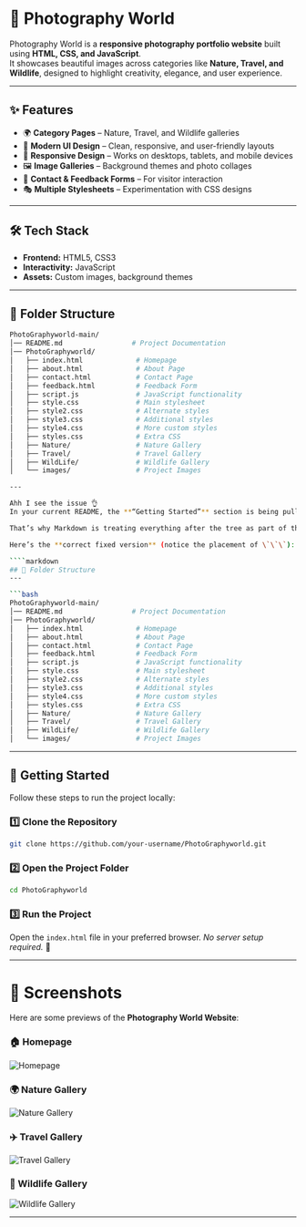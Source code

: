 # 📸 Photography World

Photography World is a **responsive photography portfolio website** built using **HTML, CSS, and JavaScript**.  
It showcases beautiful images across categories like **Nature, Travel, and Wildlife**, designed to highlight creativity, elegance, and user experience.  

---

## ✨ Features

- 🌍 **Category Pages** – Nature, Travel, and Wildlife galleries  
- 🎨 **Modern UI Design** – Clean, responsive, and user-friendly layouts  
- 📱 **Responsive Design** – Works on desktops, tablets, and mobile devices  
- 🖼️ **Image Galleries** – Background themes and photo collages  
- 📩 **Contact & Feedback Forms** – For visitor interaction  
- 🎭 **Multiple Stylesheets** – Experimentation with CSS designs  

---

## 🛠️ Tech Stack

- **Frontend:** HTML5, CSS3  
- **Interactivity:** JavaScript  
- **Assets:** Custom images, background themes  

---

## 📂 Folder Structure

```bash
PhotoGraphyworld-main/
│── README.md                 # Project Documentation
│── PhotoGraphyworld/
│   ├── index.html             # Homepage
│   ├── about.html             # About Page
│   ├── contact.html           # Contact Page
│   ├── feedback.html          # Feedback Form
│   ├── script.js              # JavaScript functionality
│   ├── style.css              # Main stylesheet
│   ├── style2.css             # Alternate styles
│   ├── style3.css             # Additional styles
│   ├── style4.css             # More custom styles
│   ├── styles.css             # Extra CSS
│   ├── Nature/                # Nature Gallery
│   ├── Travel/                # Travel Gallery
│   ├── WildLife/              # Wildlife Gallery
│   └── images/                # Project Images

---

Ahh I see the issue 👌
In your current README, the **“Getting Started”** section is being pulled *inside* the **Folder Structure code block** because the closing backticks (\`\`\`) for the code block are missing or misplaced.

That’s why Markdown is treating everything after the tree as part of the same code block.

Here’s the **correct fixed version** (notice the placement of \`\`\`):

````markdown
## 📂 Folder Structure
---

```bash
PhotoGraphyworld-main/
│── README.md                 # Project Documentation
│── PhotoGraphyworld/
│   ├── index.html             # Homepage
│   ├── about.html             # About Page
│   ├── contact.html           # Contact Page
│   ├── feedback.html          # Feedback Form
│   ├── script.js              # JavaScript functionality
│   ├── style.css              # Main stylesheet
│   ├── style2.css             # Alternate styles
│   ├── style3.css             # Additional styles
│   ├── style4.css             # More custom styles
│   ├── styles.css             # Extra CSS
│   ├── Nature/                # Nature Gallery
│   ├── Travel/                # Travel Gallery
│   ├── WildLife/              # Wildlife Gallery
│   └── images/                # Project Images
````

---

## 🚀 Getting Started


Follow these steps to run the project locally:

### 1️⃣ Clone the Repository

```bash
git clone https://github.com/your-username/PhotoGraphyworld.git
```

### 2️⃣ Open the Project Folder

```bash
cd PhotoGraphyworld
```

### 3️⃣ Run the Project

Open the `index.html` file in your preferred browser.
*No server setup required.* 🎉

---

# 📸 Screenshots  

Here are some previews of the **Photography World Website**:  

### 🏠 Homepage  
![Homepage](./screenshots/homepage.png)  

### 🌍 Nature Gallery  
![Nature Gallery](./screenshots/nature.png)  

### ✈️ Travel Gallery  
![Travel Gallery](./screenshots/travel.png)  

### 🐾 Wildlife Gallery  
![Wildlife Gallery](./screenshots/wildlife.png)  

---




